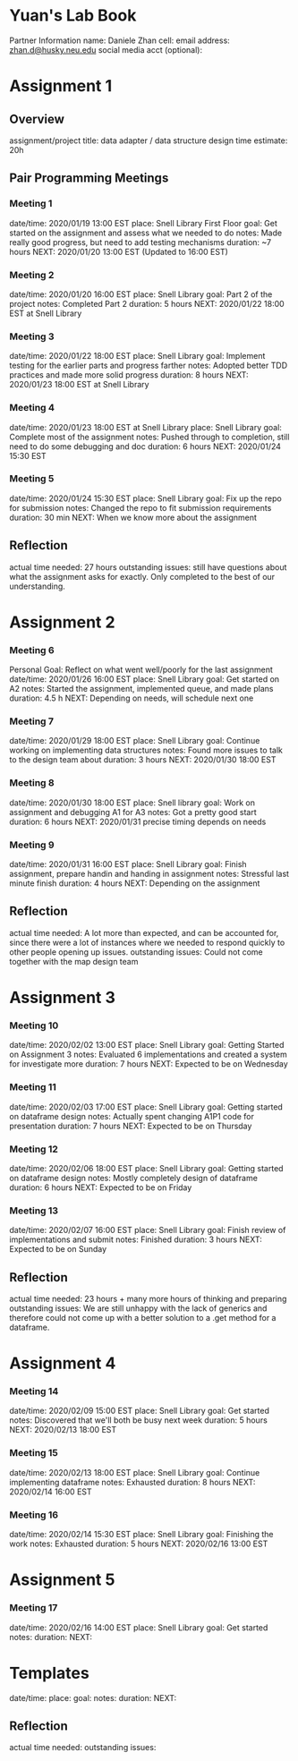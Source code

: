 # Yuan's Lab Book


Partner Information
name: Daniele Zhan
cell:
email address: zhan.d@husky.neu.edu
social media acct (optional):


# Assignment 1
## Overview
assignment/project title: data adapter / data structure design
time estimate: 20h

## Pair Programming Meetings
### Meeting 1
date/time: 2020/01/19 13:00 EST
place: Snell Library First Floor
goal: Get started on the assignment and assess what we needed to do
notes: Made really good progress, but need to add testing mechanisms
duration: ~7 hours
NEXT: 2020/01/20 13:00 EST (Updated to 16:00 EST)

### Meeting 2
date/time: 2020/01/20 16:00 EST
place: Snell Library
goal: Part 2 of the project
notes: Completed Part 2
duration: 5 hours
NEXT: 2020/01/22 18:00 EST at Snell Library

### Meeting 3
date/time: 2020/01/22 18:00 EST
place: Snell Library
goal: Implement testing for the earlier parts and progress farther
notes: Adopted better TDD practices and made more solid progress
duration: 8 hours
NEXT: 2020/01/23 18:00 EST at Snell Library

### Meeting 4
date/time: 2020/01/23 18:00 EST at Snell Library
place: Snell Library
goal: Complete most of the assignment
notes: Pushed through to completion, still need to do some debugging and doc
duration: 6 hours
NEXT: 2020/01/24 15:30 EST


### Meeting 5
date/time: 2020/01/24 15:30 EST
place: Snell Library
goal: Fix up the repo for submission
notes: Changed the repo to fit submission requirements
duration: 30 min
NEXT: When we know more about the assignment


## Reflection
actual time needed: 27 hours
outstanding issues: still have questions about what the assignment asks for
exactly. Only completed to the best of our understanding.


# Assignment 2

### Meeting 6
Personal Goal: Reflect on what went well/poorly for the last assignment
date/time: 2020/01/26 16:00 EST
place: Snell Library
goal: Get started on A2
notes: Started the assignment, implemented queue, and made plans
duration: 4.5 h
NEXT: Depending on needs, will schedule next one

### Meeting 7
date/time: 2020/01/29 18:00 EST
place: Snell Library
goal: Continue working on implementing data structures
notes: Found more issues to talk to the design team about
duration: 3 hours
NEXT: 2020/01/30 18:00 EST

### Meeting 8
date/time: 2020/01/30 18:00 EST
place: Snell library
goal: Work on assignment and debugging A1 for A3
notes: Got a pretty good start
duration: 6 hours
NEXT: 2020/01/31 precise timing depends on needs

### Meeting 9
date/time: 2020/01/31 16:00 EST
place: Snell Library
goal: Finish assignment, prepare handin and handing in assignment
notes: Stressful last minute finish
duration: 4 hours
NEXT: Depending on the assignment


## Reflection
actual time needed: A lot more than expected, and can be accounted for, since
there were a lot of instances where we needed to respond quickly to other people
opening up issues.
outstanding issues: Could not come together with the map design team


# Assignment 3

### Meeting 10
date/time: 2020/02/02 13:00 EST
place: Snell Library
goal: Getting Started on Assignment 3
notes: Evaluated 6 implementations and created a system for investigate more
duration: 7 hours
NEXT: Expected to be on Wednesday

### Meeting 11
date/time: 2020/02/03 17:00 EST
place: Snell Library
goal: Getting started on dataframe design
notes: Actually spent changing A1P1 code for presentation
duration: 7 hours
NEXT: Expected to be on Thursday

### Meeting 12
date/time: 2020/02/06 18:00 EST
place: Snell Library
goal: Getting started on dataframe design
notes: Mostly completely design of dataframe
duration: 6 hours
NEXT: Expected to be on Friday

### Meeting 13
date/time: 2020/02/07 16:00 EST
place: Snell Library
goal: Finish review of implementations and submit
notes: Finished
duration: 3 hours
NEXT: Expected to be on Sunday


## Reflection
actual time needed: 23 hours + many more hours of thinking and preparing
outstanding issues: We are still unhappy with the lack of generics and therefore
could not come up with a better solution to a .get method for a dataframe.


# Assignment 4

### Meeting 14
date/time: 2020/02/09 15:00 EST
place: Snell Library
goal: Get started
notes: Discovered that we'll both be busy next week
duration: 5 hours
NEXT: 2020/02/13 18:00 EST

### Meeting 15
date/time: 2020/02/13 18:00 EST
place: Snell Library
goal: Continue implementing dataframe
notes: Exhausted
duration: 8 hours
NEXT: 2020/02/14 16:00 EST

### Meeting 16
date/time: 2020/02/14 15:30 EST
place: Snell Library
goal: Finishing the work
notes: Exhausted
duration: 5 hours
NEXT: 2020/02/16 13:00 EST

# Assignment 5

### Meeting 17
date/time: 2020/02/16 14:00 EST
place: Snell Library
goal: Get started
notes:
duration:
NEXT:




# Templates
date/time:
place:
goal:
notes:
duration:
NEXT:


## Reflection
actual time needed:
outstanding issues:



